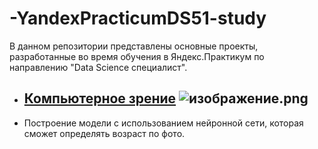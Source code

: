 # -YandexPracticumDS51-study
В данном репозитории представлены основные проекты, разработанные во время обучения в Яндекс.Практикум по направлению "Data Science специалист".

- ## [Компьютерное зрение](https://github.com/AlexChas1/-YandexPracticumDS51-study/blob/main/%D0%9E%D0%BF%D1%80%D0%B5%D0%B4%D0%B5%D0%BB%D0%B5%D0%BD%D0%B8%D0%B5%20%D0%B2%D0%BE%D0%B7%D1%80%D0%B0%D1%81%D1%82%D0%B0%20%D0%BF%D0%BE%D0%BA%D1%83%D0%BF%D0%B0%D1%82%D0%B5%D0%BB%D0%B5%D0%B9/%D0%9E%D0%BF%D1%80%D0%B5%D0%B4%D0%B5%D0%BB%D0%B5%D0%BD%D0%B8%D0%B5%20%D0%B2%D0%BE%D0%B7%D1%80%D0%B0%D1%81%D1%82%D0%B0%20%D0%BF%D0%BE%D0%BA%D1%83%D0%BF%D0%B0%D1%82%D0%B5%D0%BB%D0%B5%D0%B9.ipynb) ![изображение.png](https://i.imgur.com/0lqxmUS.png )
 - Построение модели с использованием нейронной сети, которая сможет определять возраст по фото.
